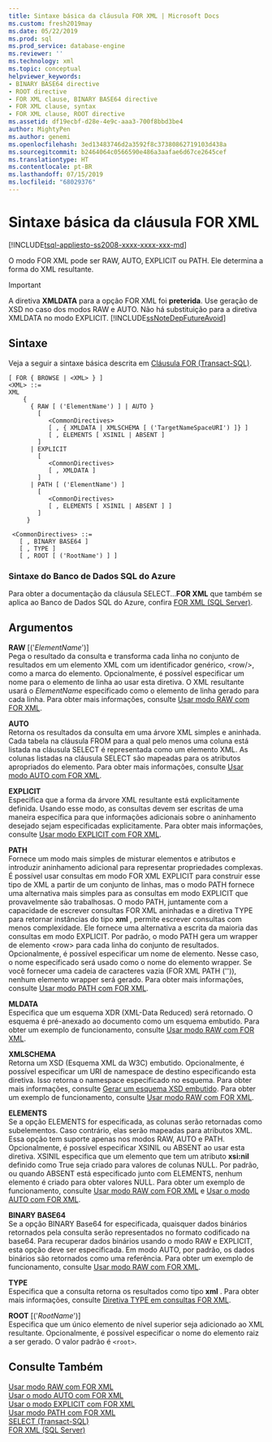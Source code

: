 ```yaml
---
title: Sintaxe básica da cláusula FOR XML | Microsoft Docs
ms.custom: fresh2019may
ms.date: 05/22/2019
ms.prod: sql
ms.prod_service: database-engine
ms.reviewer: ''
ms.technology: xml
ms.topic: conceptual
helpviewer_keywords:
- BINARY BASE64 directive
- ROOT directive
- FOR XML clause, BINARY BASE64 directive
- FOR XML clause, syntax
- FOR XML clause, ROOT directive
ms.assetid: df19ecbf-d28e-4e9c-aaa3-700f8bbd3be4
author: MightyPen
ms.author: genemi
ms.openlocfilehash: 3ed13483746d2a3592f8c37380862719103d438a
ms.sourcegitcommit: b2464064c0566590e486a3aafae6d67ce2645cef
ms.translationtype: HT
ms.contentlocale: pt-BR
ms.lasthandoff: 07/15/2019
ms.locfileid: "68029376"
---
```

# <a name="basic-syntax-of-the-for-xml-clause"></a>Sintaxe básica da cláusula FOR XML

[!INCLUDE[tsql-appliesto-ss2008-xxxx-xxxx-xxx-md](../../includes/tsql-appliesto-ss2008-xxxx-xxxx-xxx-md.md)]

O modo FOR XML pode ser RAW, AUTO, EXPLICIT ou PATH. Ele determina a forma do XML resultante.  
  
> [!IMPORTANT]  
> A diretiva **XMLDATA** para a opção FOR XML foi **preterida**. Use geração de XSD no caso dos modos RAW e AUTO. Não há substituição para a diretiva XMLDATA no modo EXPLICIT. [!INCLUDE[ssNoteDepFutureAvoid](../../includes/ssnotedepfutureavoid-md.md)]

## <a name="syntax"></a>Sintaxe

Veja a seguir a sintaxe básica descrita em [Cláusula FOR (Transact-SQL)](../../t-sql/queries/select-for-clause-transact-sql.md).

```  
[ FOR { BROWSE | <XML> } ]  
<XML> ::=  
XML   
    {   
      { RAW [ ('ElementName') ] | AUTO }   
        [   
           <CommonDirectives>   
           [ , { XMLDATA | XMLSCHEMA [ ('TargetNameSpaceURI') ]} ]
           [ , ELEMENTS [ XSINIL | ABSENT ]   
        ]  
      | EXPLICIT   
        [   
           <CommonDirectives>   
           [ , XMLDATA ]   
        ]  
      | PATH [ ('ElementName') ]   
        [   
           <CommonDirectives>   
           [ , ELEMENTS [ XSINIL | ABSENT ] ]  
        ]  
     }   
  
 <CommonDirectives> ::=   
   [ , BINARY BASE64 ]  
   [ , TYPE ]  
   [ , ROOT [ ('RootName') ] ]  
```  

### <a name="syntax-for-azure-sql-database"></a>Sintaxe do Banco de Dados SQL do Azure

Para obter a documentação da cláusula SELECT...**FOR XML** que também se aplica ao Banco de Dados SQL do Azure, confira [FOR XML (SQL Server)](../../relational-databases/xml/for-xml-sql-server.md).

## <a name="arguments"></a>Argumentos

**RAW** [('_ElementName_')]  
 Pega o resultado da consulta e transforma cada linha no conjunto de resultados em um elemento XML com um identificador genérico, \<row/>, como a marca do elemento. Opcionalmente, é possível especificar um nome para o elemento de linha ao usar esta diretiva. O XML resultante usará o *ElementName* especificado como o elemento de linha gerado para cada linha. Para obter mais informações, consulte [Usar modo RAW com FOR XML](../../relational-databases/xml/use-raw-mode-with-for-xml.md).  
  
**AUTO**  
 Retorna os resultados da consulta em uma árvore XML simples e aninhada. Cada tabela na cláusula FROM para a qual pelo menos uma coluna está listada na cláusula SELECT é representada como um elemento XML. As colunas listadas na cláusula SELECT são mapeadas para os atributos apropriados do elemento. Para obter mais informações, consulte [Usar modo AUTO com FOR XML](../../relational-databases/xml/use-auto-mode-with-for-xml.md).  
  
**EXPLICIT**  
 Especifica que a forma da árvore XML resultante está explicitamente definida. Usando esse modo, as consultas devem ser escritas de uma maneira específica para que informações adicionais sobre o aninhamento desejado sejam especificadas explicitamente. Para obter mais informações, consulte [Usar modo EXPLICIT com FOR XML](../../relational-databases/xml/use-explicit-mode-with-for-xml.md).  
  
**PATH**  
 Fornece um modo mais simples de misturar elementos e atributos e introduzir aninhamento adicional para representar propriedades complexas. É possível usar consultas em modo FOR XML EXPLICIT para construir esse tipo de XML a partir de um conjunto de linhas, mas o modo PATH fornece uma alternativa mais simples para as consultas em modo EXPLICIT que provavelmente são trabalhosas. O modo PATH, juntamente com a capacidade de escrever consultas FOR XML aninhadas e a diretiva TYPE para retornar instâncias do tipo **xml** , permite escrever consultas com menos complexidade. Ele fornece uma alternativa a escrita da maioria das consultas em modo EXPLICIT. Por padrão, o modo PATH gera um wrapper de elemento \<row> para cada linha do conjunto de resultados. Opcionalmente, é possível especificar um nome de elemento. Nesse caso, o nome especificado será usado como o nome do elemento wrapper. Se você fornecer uma cadeia de caracteres vazia (FOR XML PATH ('')), nenhum elemento wrapper será gerado. Para obter mais informações, consulte [Usar modo PATH com FOR XML](../../relational-databases/xml/use-path-mode-with-for-xml.md).  
  
**MLDATA**  
 Especifica que um esquema XDR (XML-Data Reduced) será retornado. O esquema é pré-anexado ao documento como um esquema embutido. Para obter um exemplo de funcionamento, consulte [Usar modo RAW com FOR XML](../../relational-databases/xml/use-raw-mode-with-for-xml.md).  
  
**XMLSCHEMA**  
 Retorna um XSD (Esquema XML da W3C) embutido. Opcionalmente, é possível especificar um URI de namespace de destino especificando esta diretiva. Isso retorna o namespace especificado no esquema. Para obter mais informações, consulte [Gerar um esquema XSD embutido](../../relational-databases/xml/generate-an-inline-xsd-schema.md). Para obter um exemplo de funcionamento, consulte [Usar modo RAW com FOR XML](../../relational-databases/xml/use-raw-mode-with-for-xml.md).  
  
**ELEMENTS**  
 Se a opção ELEMENTS for especificada, as colunas serão retornadas como subelementos. Caso contrário, elas serão mapeadas para atributos XML. Essa opção tem suporte apenas nos modos RAW, AUTO e PATH. Opcionalmente, é possível especificar XSINIL ou ABSENT ao usar esta diretiva. XSINIL especifica que um elemento que tem um atributo **xsi:nil** definido como True seja criado para valores de colunas NULL. Por padrão, ou quando ABSENT está especificado junto com ELEMENTS, nenhum elemento é criado para obter valores NULL. Para obter um exemplo de funcionamento, consulte [Usar modo RAW com FOR XML](../../relational-databases/xml/use-raw-mode-with-for-xml.md) e [Usar o modo AUTO com FOR XML](../../relational-databases/xml/use-auto-mode-with-for-xml.md).  
  
**BINARY BASE64**  
 Se a opção BINARY Base64 for especificada, quaisquer dados binários retornados pela consulta serão representados no formato codificado na base64. Para recuperar dados binários usando o modo RAW e EXPLICIT, esta opção deve ser especificada. Em modo AUTO, por padrão, os dados binários são retornados como uma referência. Para obter um exemplo de funcionamento, consulte [Usar modo RAW com FOR XML](../../relational-databases/xml/use-raw-mode-with-for-xml.md).  
  
**TYPE**  
 Especifica que a consulta retorna os resultados como tipo **xml** . Para obter mais informações, consulte [Diretiva TYPE em consultas FOR XML](../../relational-databases/xml/type-directive-in-for-xml-queries.md).  
  
**ROOT** [('_RootName_')]  
 Especifica que um único elemento de nível superior seja adicionado ao XML resultante. Opcionalmente, é possível especificar o nome do elemento raiz a ser gerado. O valor padrão é `<root>`.  
  
## <a name="see-also"></a>Consulte Também  
 [Usar modo RAW com FOR XML](../../relational-databases/xml/use-raw-mode-with-for-xml.md)   
 [Usar o modo AUTO com FOR XML](../../relational-databases/xml/use-auto-mode-with-for-xml.md)   
 [Usar o modo EXPLICIT com FOR XML](../../relational-databases/xml/use-explicit-mode-with-for-xml.md)   
 [Usar modo PATH com FOR XML](../../relational-databases/xml/use-path-mode-with-for-xml.md)   
 [SELECT &#40;Transact-SQL&#41;](../../t-sql/queries/select-transact-sql.md)   
 [FOR XML &#40;SQL Server&#41;](../../relational-databases/xml/for-xml-sql-server.md)  
